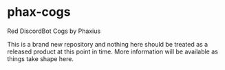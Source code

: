 # phax-cogs
Red DiscordBot Cogs by Phaxius

This is a brand new repository and nothing here should be treated as a released product at this point in time.  More information will be available as things take shape here.
